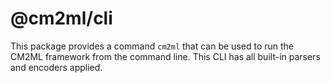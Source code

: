 # @cm2ml/cli

This package provides a command `cm2ml` that can be used to run the CM2ML framework from the command line.
This CLI has all built-in parsers and encoders applied.

